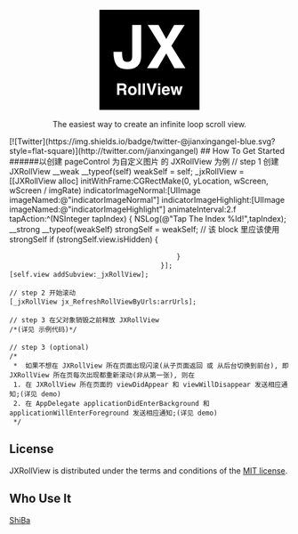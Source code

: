 
<p align="center" >
  <img src="https://github.com/augsun/JXRollView/blob/master/JXRollView/Assets.xcassets/AppIcon.appiconset/JXRollView_180.png" alt="JXRollView" title="JXRollView">
</p>
<p align="center" >
The easiest way to create an infinite loop scroll view.
</p>
[![Twitter](https://img.shields.io/badge/twitter-@jianxingangel-blue.svg?style=flat-square)](http://twitter.com/jianxingangel)
## How To Get Started
######以创建 pageControl 为自定义图片 的 JXRollView 为例
    // step 1 创建 JXRollView
    __weak __typeof(self) weakSelf = self;
    _jxRollView = [[JXRollView alloc] initWithFrame:CGRectMake(0, yLocation, wScreen, wScreen / imgRate)
                               indicatorImageNormal:[UIImage imageNamed:@"indicatorImageNormal"]
                            indicatorImageHighlight:[UIImage imageNamed:@"indicatorImageHighlight"]
                                    animateInterval:2.f
                                          tapAction:^(NSInteger tapIndex) {
                                              NSLog(@"Tap The Index %ld!",tapIndex);
                                              __strong __typeof(weakSelf) strongSelf = weakSelf;
                                              // 该 block 里应该使用 strongSelf
                                              if (strongSelf.view.isHidden) {
                                              
                                              }
                                          }];
    [self.view addSubview:_jxRollView];
    
    // step 2 开始滚动
    [_jxRollView jx_RefreshRollViewByUrls:arrUrls];
    
    // step 3 在父对象销毁之前释放 JXRollView
    /*(详见 示例代码)*/
    
    // step 3 (optional)
    /*
     *  如果不想在 JXRollView 所在页面出现闪滚(从子页面返回 或 从后台切换到前台), 即 JXRollView 所在页每次出现都重新滚动(非从第一张), 则在
     1. 在 JXRollView 所在页面的 viewDidAppear 和 viewWillDisappear 发送相应通知;(详见 demo)
     2. 在 AppDelegate applicationDidEnterBackground 和 applicationWillEnterForeground 发送相应通知;(详见 demo)
     */
    
## License

JXRollView is distributed under the terms and conditions of the [MIT license](http://rem.mit-license.org/).
## Who Use It 
[ShiBa](https://itunes.apple.com/cn/app/shi-ba-mian-fei-shi-yong-shi/id1073524695)


